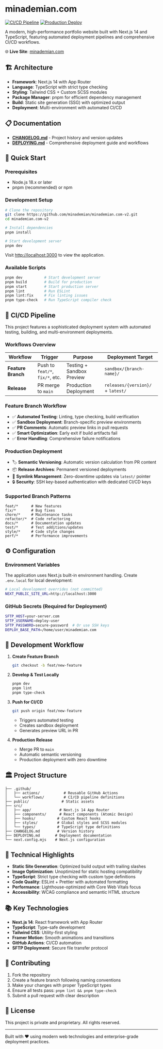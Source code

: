 # minademian.com

[![CI/CD Pipeline](https://github.com/minademian/minademian.com-v2/actions/workflows/feature-branch.yml/badge.svg)](https://github.com/minademian/minademian.com-v2/actions/workflows/feature-branch.yml)
[![Production Deploy](https://github.com/minademian/minademian.com-v2/actions/workflows/release.yml/badge.svg)](https://github.com/minademian/minademian.com-v2/actions/workflows/release.yml)

A modern, high-performance portfolio website built with Next.js 14 and TypeScript, featuring automated deployment pipelines and comprehensive CI/CD workflows.

🌐 **Live Site**: [minademian.com](https://minademian.com/)

## 🏗️ Architecture

- **Framework**: Next.js 14 with App Router
- **Language**: TypeScript with strict type checking
- **Styling**: Tailwind CSS + Custom SCSS modules  
- **Package Manager**: pnpm for efficient dependency management
- **Build**: Static site generation (SSG) with optimized output
- **Deployment**: Multi-environment with automated CI/CD

## 📋 Documentation

- **[CHANGELOG.md](./CHANGELOG.md)** - Project history and version updates
- **[DEPLOYING.md](./DEPLOYING.md)** - Comprehensive deployment guide and workflows

## 🚀 Quick Start

### Prerequisites

- Node.js 18.x or later
- pnpm (recommended) or npm

### Development Setup

```bash
# Clone the repository
git clone https://github.com/minademian/minademian.com-v2.git
cd minademian.com-v2

# Install dependencies
pnpm install

# Start development server
pnpm dev
```

Visit [http://localhost:3000](http://localhost:3000) to view the application.

### Available Scripts

```bash
pnpm dev          # Start development server
pnpm build        # Build for production
pnpm start        # Start production server
pnpm lint         # Run ESLint
pnpm lint:fix     # Fix linting issues
pnpm type-check   # Run TypeScript compiler check
```

## 🔄 CI/CD Pipeline

This project features a sophisticated deployment system with automated testing, building, and multi-environment deployments.

### Workflows Overview

| Workflow | Trigger | Purpose | Deployment Target |
|----------|---------|---------|-------------------|
| **Feature Branch** | Push to `feat/*`, `fix/*`, etc. | Testing + Sandbox Preview | `sandbox/{branch-name}/` |
| **Release** | PR merge to `main` | Production Deployment | `releases/{version}/` + `latest/` |

### Feature Branch Workflow

- ✅ **Automated Testing**: Linting, type checking, build verification
- ✅ **Sandbox Deployment**: Branch-specific preview environments
- ✅ **PR Comments**: Automatic preview links in pull requests
- ✅ **Smart Optimization**: Early exit if build artifacts fail
- ✅ **Error Handling**: Comprehensive failure notifications

### Production Deployment

- 🏷️ **Semantic Versioning**: Automatic version calculation from PR content
- 📦 **Release Archives**: Permanent versioned deployments
- 🔗 **Symlink Management**: Zero-downtime updates via `latest/` pointer
- 🔒 **Security**: SSH key-based authentication with dedicated CI/CD keys

### Supported Branch Patterns

```
feat/*      # New features
fix/*       # Bug fixes  
chore/*     # Maintenance tasks
refactor/*  # Code refactoring
docs/*      # Documentation updates
test/*      # Test additions/updates
style/*     # Code style changes
perf/*      # Performance improvements
```

## ⚙️ Configuration

### Environment Variables

The application uses Next.js built-in environment handling. Create `.env.local` for local development:

```bash
# Local development overrides (not committed)
NEXT_PUBLIC_SITE_URL=http://localhost:3000
```

### GitHub Secrets (Required for Deployment)

```bash
SFTP_HOST=your-server.com
SFTP_USERNAME=deploy-user
SFTP_PASSWORD=secure-password  # Or use SSH keys
DEPLOY_BASE_PATH=/home/user/minademian.com
```

## 🎯 Development Workflow

1. **Create Feature Branch**
   ```bash
   git checkout -b feat/new-feature
   ```

2. **Develop & Test Locally**
   ```bash
   pnpm dev
   pnpm lint
   pnpm type-check
   ```

3. **Push for CI/CD**
   ```bash
   git push origin feat/new-feature
   ```
   - Triggers automated testing
   - Creates sandbox deployment
   - Generates preview URL in PR

4. **Production Release**
   - Merge PR to `main`
   - Automatic semantic versioning
   - Production deployment with zero downtime

## 🏛️ Project Structure

```
├── .github/
│   ├── actions/           # Reusable GitHub Actions
│   └── workflows/         # CI/CD pipeline definitions
├── public/               # Static assets
├── src/
│   ├── app/             # Next.js 14 App Router
│   ├── components/      # React components (Atomic Design)
│   ├── hooks/          # Custom React hooks
│   ├── styles/         # Global styles and SCSS modules
│   └── types/          # TypeScript type definitions
├── CHANGELOG.md        # Version history
├── DEPLOYING.md       # Deployment documentation
└── next.config.mjs    # Next.js configuration
```

## 🔧 Technical Highlights

- **Static Site Generation**: Optimized build output with trailing slashes
- **Image Optimization**: Unoptimized for static hosting compatibility  
- **TypeScript**: Strict type checking with custom type definitions
- **Code Quality**: ESLint + Prettier with automated formatting
- **Performance**: Lighthouse-optimized with Core Web Vitals focus
- **Accessibility**: WCAG compliance and semantic HTML structure

## 📚 Key Technologies

- **Next.js 14**: React framework with App Router
- **TypeScript**: Type-safe development
- **Tailwind CSS**: Utility-first styling
- **Framer Motion**: Smooth animations and transitions
- **GitHub Actions**: CI/CD automation
- **SFTP Deployment**: Secure file transfer protocol

## 🤝 Contributing

1. Fork the repository
2. Create a feature branch following naming conventions
3. Make your changes with proper TypeScript types
4. Ensure all tests pass: `pnpm lint && pnpm type-check`
5. Submit a pull request with clear description

## 📄 License

This project is private and proprietary. All rights reserved.

---

Built with ❤️ using modern web technologies and enterprise-grade deployment practices.
